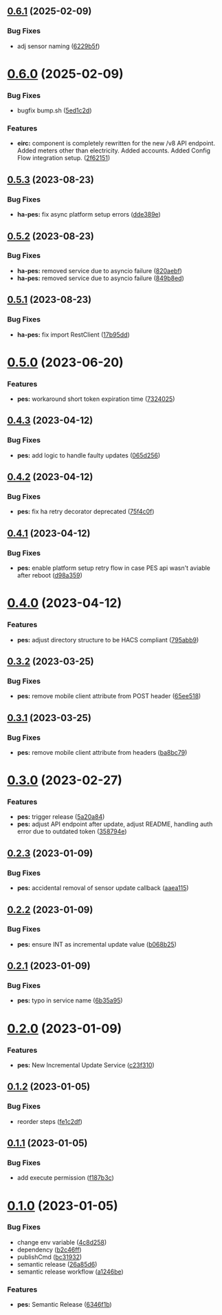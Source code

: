 ## [0.6.1](https://github.com/StanislavBolshakov/ha-eirc/compare/v0.6.0...v0.6.1) (2025-02-09)


### Bug Fixes

* adj sensor naming ([6229b5f](https://github.com/StanislavBolshakov/ha-eirc/commit/6229b5f25b11d916c1acae2c9ad24fd0e41ad357))

# [0.6.0](https://github.com/StanislavBolshakov/ha-eirc/compare/v0.5.3...v0.6.0) (2025-02-09)


### Bug Fixes

* bugfix bump.sh ([5ed1c2d](https://github.com/StanislavBolshakov/ha-eirc/commit/5ed1c2d4e012869aa3ef5fc30ed7d704dcedd96c))


### Features

* **eirc:** component is completely rewritten for the new /v8 API endpoint. Added meters other than electricity. Added accounts. Added Config Flow integration setup. ([2f62151](https://github.com/StanislavBolshakov/ha-eirc/commit/2f6215165a3d02fbf0a8d8813a666ba6bf14dcd7))

## [0.5.3](https://github.com/StanislavBolshakov/ha-pes/compare/v0.5.2...v0.5.3) (2023-08-23)


### Bug Fixes

* **ha-pes:** fix async platform setup errors ([dde389e](https://github.com/StanislavBolshakov/ha-pes/commit/dde389ef5a2b1921c4c17b9e54d04d4b40427187))

## [0.5.2](https://github.com/StanislavBolshakov/ha-pes/compare/v0.5.1...v0.5.2) (2023-08-23)


### Bug Fixes

* **ha-pes:** removed service due to asyncio failure ([820aebf](https://github.com/StanislavBolshakov/ha-pes/commit/820aebf95aee8be15b6bb787065c1a0856756934))
* **ha-pes:** removed service due to asyncio failure ([849b8ed](https://github.com/StanislavBolshakov/ha-pes/commit/849b8eded155ab3414d20bb08accba3dd94c1140))

## [0.5.1](https://github.com/StanislavBolshakov/ha-pes/compare/v0.5.0...v0.5.1) (2023-08-23)


### Bug Fixes

* **ha-pes:** fix import RestClient ([17b95dd](https://github.com/StanislavBolshakov/ha-pes/commit/17b95dd2c2119411e8718abb3516b77372d29c95))

# [0.5.0](https://github.com/StanislavBolshakov/ha-pes/compare/v0.4.3...v0.5.0) (2023-06-20)


### Features

* **pes:** workaround short token expiration time ([7324025](https://github.com/StanislavBolshakov/ha-pes/commit/7324025b2acc211b2464baaf73318ac314815655))

## [0.4.3](https://github.com/StanislavBolshakov/ha-pes/compare/v0.4.2...v0.4.3) (2023-04-12)


### Bug Fixes

* **pes:** add logic to handle faulty updates ([065d256](https://github.com/StanislavBolshakov/ha-pes/commit/065d256791181a1ec0082b58ae237efa32b95196))

## [0.4.2](https://github.com/StanislavBolshakov/ha-pes/compare/v0.4.1...v0.4.2) (2023-04-12)


### Bug Fixes

* **pes:** fix ha retry decorator deprecated ([75f4c0f](https://github.com/StanislavBolshakov/ha-pes/commit/75f4c0fde12266b53760b7d1aa3be6d6386918a0))

## [0.4.1](https://github.com/StanislavBolshakov/ha-pes/compare/v0.4.0...v0.4.1) (2023-04-12)


### Bug Fixes

* **pes:** enable platform setup retry flow in case PES api wasn't aviable after reboot ([d98a359](https://github.com/StanislavBolshakov/ha-pes/commit/d98a35955401bc0b81dd0195c258756bdc0e8778))

# [0.4.0](https://github.com/StanislavBolshakov/ha-pes/compare/v0.3.2...v0.4.0) (2023-04-12)


### Features

* **pes:** adjust directory structure to be HACS compliant ([795abb9](https://github.com/StanislavBolshakov/ha-pes/commit/795abb914cd2b3b755ef0d1a7ddccb2777fae068))

## [0.3.2](https://github.com/StanislavBolshakov/ha-pes/compare/v0.3.1...v0.3.2) (2023-03-25)


### Bug Fixes

* **pes:** remove mobile client attribute from POST header ([65ee518](https://github.com/StanislavBolshakov/ha-pes/commit/65ee518b5c64730bda50cda657f0bc3de89052e8))

## [0.3.1](https://github.com/StanislavBolshakov/ha-pes/compare/v0.3.0...v0.3.1) (2023-03-25)


### Bug Fixes

* **pes:** remove mobile client attribute from headers ([ba8bc79](https://github.com/StanislavBolshakov/ha-pes/commit/ba8bc793fd2b92ca2de4f8877e32a6df5fbce8a6))

# [0.3.0](https://github.com/StanislavBolshakov/ha-pes/compare/v0.2.3...v0.3.0) (2023-02-27)


### Features

* **pes:** trigger release ([5a20a84](https://github.com/StanislavBolshakov/ha-pes/commit/5a20a84b74123b79890236f36b68fd6cc511a694))
* **pes:** adjust API endpoint after update, adjust README, handling auth error due to outdated token ([358794e](https://github.com/StanislavBolshakov/ha-pes/commit/358794e00c8aef42bfb6f84dd2c06ca5e20306e1))

## [0.2.3](https://github.com/StanislavBolshakov/ha-pes/compare/v0.2.2...v0.2.3) (2023-01-09)


### Bug Fixes

* **pes:** accidental removal of sensor update callback ([aaea115](https://github.com/StanislavBolshakov/ha-pes/commit/aaea115c2bbef2c96cc3255b239e066d756d7918))

## [0.2.2](https://github.com/StanislavBolshakov/ha-pes/compare/v0.2.1...v0.2.2) (2023-01-09)


### Bug Fixes

* **pes:** ensure INT as incremental update value ([b068b25](https://github.com/StanislavBolshakov/ha-pes/commit/b068b25ee58a358332f1f1589373992ca9420794))

## [0.2.1](https://github.com/StanislavBolshakov/ha-pes/compare/v0.2.0...v0.2.1) (2023-01-09)


### Bug Fixes

* **pes:** typo in service name ([6b35a95](https://github.com/StanislavBolshakov/ha-pes/commit/6b35a95423c2029cc40d256057d89784dd67201b))

# [0.2.0](https://github.com/StanislavBolshakov/ha-pes/compare/v0.1.2...v0.2.0) (2023-01-09)


### Features

* **pes:** New Incremental Update Service ([c23f310](https://github.com/StanislavBolshakov/ha-pes/commit/c23f310d37e625ab76dd59eb97d7d9e645e39356))

## [0.1.2](https://github.com/StanislavBolshakov/ha-pes/compare/v0.1.1...v0.1.2) (2023-01-05)


### Bug Fixes

* reorder steps ([fe1c2df](https://github.com/StanislavBolshakov/ha-pes/commit/fe1c2dfc9f7c37a6f2f3f1986ea618fcb37287c4))

## [0.1.1](https://github.com/StanislavBolshakov/ha-pes/compare/v0.1.0...v0.1.1) (2023-01-05)


### Bug Fixes

* add execute permission ([f187b3c](https://github.com/StanislavBolshakov/ha-pes/commit/f187b3c8737274206f33c799076e9af81e39e5dd))

# [0.1.0](https://github.com/StanislavBolshakov/ha-pes/compare/v0.0.1...v0.1.0) (2023-01-05)


### Bug Fixes

* change env variable ([4c8d258](https://github.com/StanislavBolshakov/ha-pes/commit/4c8d2582ac3ead067e44f77dd9918b7a62a8fa0e))
* dependency ([b2c46ff](https://github.com/StanislavBolshakov/ha-pes/commit/b2c46ff0247e50b79c7667465c5ad3b41581f74a))
* publishCmd ([bc31932](https://github.com/StanislavBolshakov/ha-pes/commit/bc31932c0ee587c277ac1ec053bb249d2caa5a92))
* semantic release ([26a85d6](https://github.com/StanislavBolshakov/ha-pes/commit/26a85d6a32970e52cf333b0574921f145d5581a9))
* semantic release workflow ([a1246be](https://github.com/StanislavBolshakov/ha-pes/commit/a1246be955bb4ccd181571dedd0e77dcecf44ee1))


### Features

* **pes:** Semantic Release ([6346f1b](https://github.com/StanislavBolshakov/ha-pes/commit/6346f1bebf37c1e57fc0071a3bf39fe6fc645484))

